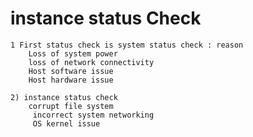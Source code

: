 # instance status Check
    1 First status check is system status check : reason 
        Loss of system power
        loss of network connectivity
        Host software issue
        Host hardware issue

    2) instance status check
        corrupt file system
         incorrect system networking
         OS kernel issue
         